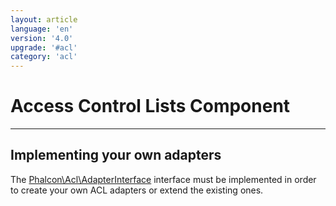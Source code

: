 ```yaml
---
layout: article
language: 'en'
version: '4.0'
upgrade: '#acl'
category: 'acl'
---
```

# Access Control Lists Component
<hr/>

## Implementing your own adapters
The [Phalcon\Acl\AdapterInterface](api/Phalcon_Acl_AdapterInterface) interface must be implemented in order to create your own ACL adapters or extend the existing ones.
